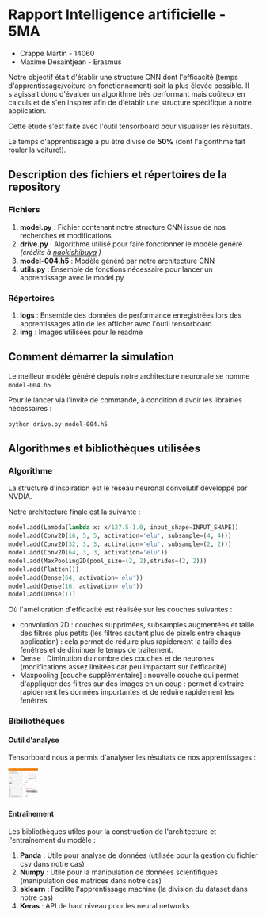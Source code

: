 

# Rapport Intelligence artificielle - 5MA 

- Crappe Martin - 14060 
- Maxime Desaintjean - Erasmus

Notre objectif était d'établir une structure CNN dont l'efficacité (temps d'apprentissage/voiture en fonctionnement) soit la plus élevée possible. Il s'agissait donc d'évaluer un algorithme très performant mais coûteux en calculs et de s'en inspirer afin de d'établir une structure spécifique à notre application.

Cette étude s'est faite avec l'outil tensorboard pour visualiser les résultats.

Le temps d'apprentissage à pu être divisé de **50%** (dont l'algorithme fait rouler la voiture!).

## Description des fichiers et répertoires de la repository

### **Fichiers**

1. **model.py** : Fichier contenant notre structure CNN issue de nos recherches et modifications
2. **drive.py** : Algorithme utilisé pour faire fonctionner le modèle généré *(crédits à [naokishibuya](https://github.com/naokishibuya) )* 
3. **model-004.h5** : Modèle généré par notre architecture CNN
4. **utils.py** : Ensemble de fonctions nécessaire pour lancer un apprentissage avec le model.py

### Répertoires

1. **logs** : Ensemble des données de performance enregistrées lors des apprentissages afin de les afficher avec l'outil tensorboard
2. **img** : Images utilisées pour le readme



## Comment démarrer la simulation

Le meilleur modèle généré depuis notre architecture neuronale se nomme `model-004.h5`

Pour le lancer via l'invite de commande, à condition d'avoir les librairies nécessaires :

`python drive.py model-004.h5`

## Algorithmes et bibliothèques utilisées

### Algorithme

La structure d'inspiration est le réseau neuronal convolutif développé par NVDIA.

Notre architecture finale est la suivante :

```python
model.add(Lambda(lambda x: x/127.5-1.0, input_shape=INPUT_SHAPE))
model.add(Conv2D(16, 5, 5, activation='elu', subsample=(4, 4)))
model.add(Conv2D(32, 3, 3, activation='elu', subsample=(2, 2)))
model.add(Conv2D(64, 3, 3, activation='elu'))
model.add(MaxPooling2D(pool_size=(2, 2),strides=(2, 2)))
model.add(Flatten())
model.add(Dense(64, activation='elu'))
model.add(Dense(16, activation='elu'))
model.add(Dense(1))
```

Où l'amélioration d'efficacité est réalisée sur les couches suivantes :

- convolution 2D : couches supprimées, subsamples augmentées et taille des filtres plus petits (les filtres sautent plus de pixels entre chaque application) : cela permet de réduire plus rapidement la taille des fenêtres et de diminuer le temps de traitement.
- Dense : Diminution du nombre des couches et de neurones (modifications assez limitées car peu impactant sur l'efficacité)
- Maxpooling [couche supplémentaire] : nouvelle couche qui permet d'appliquer des filtres sur des images en un coup : permet d'extraire rapidement les données importantes et de réduire rapidement les fenêtres.

### Bibiliothèques

#### Outil d'analyse

Tensorboard nous a permis d'analyser les résultats de nos apprentissages :



<img src="img\1561109877519.png" style="zoom:60%" width="100" height="100"/>

#### Entraînement

Les bibliothèques utiles pour la construction de l'architecture et l'entraînement du modèle :

1. **Panda** : Utile pour analyse de données (utilisée pour la gestion du fichier csv dans notre cas)
2. **Numpy** : Utile pour la manipulation de données scientifiques (manipulation des matrices dans notre cas)
3. **sklearn** : Facilite l'apprentissage machine (la division du dataset dans notre cas)
4. **Keras** : API de haut niveau pour les neural networks
